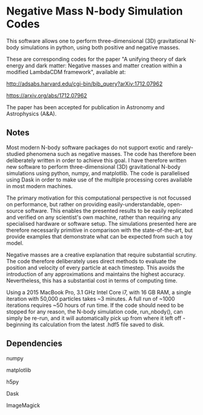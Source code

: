 Negative Mass N-body Simulation Codes
=====================================

This software allows one to perform three-dimensional (3D) gravitational N-body simulations in python, using both positive and negative masses.

These are corresponding codes for the paper "A unifying theory of dark energy and dark matter: Negative masses and matter creation within a modified LambdaCDM framework", available at:

http://adsabs.harvard.edu/cgi-bin/bib_query?arXiv:1712.07962

https://arxiv.org/abs/1712.07962

The paper has been accepted for publication in Astronomy and Astrophysics (A&A).

Notes
-----

Most modern N-body software packages do not support exotic and rarely-studied phenomena such as negative masses. The code has therefore been deliberately written in order to achieve this goal. I have therefore written new software to perform three-dimensional (3D) gravitational N-body simulations using python, numpy, and matplotlib. The code is parallelised using Dask in order to make use of the multiple processing cores available in most modern machines. 

The primary motivation for this computational perspective is not focussed on performance, but rather on providing easily-understandable, open-source software. This enables the presented results to be easily replicated and verified on any scientist's own machine, rather than requiring any specialised hardware or software setup. The simulations presented here are therefore necessarily primitive in comparison with the state-of-the-art, but provide examples that demonstrate what can be expected from such a toy model. 

Negative masses are a creative explanation that require substantial scrutiny. The code therefore deliberately uses direct methods to evaluate the position and velocity of every particle at each timestep. This avoids the introduction of any approximations and maintains the highest accuracy. Nevertheless, this has a substantial cost in terms of computing time. 

Using a 2015 MacBook Pro, 3.1 GHz Intel Core i7, with 16 GB RAM, a single iteration with 50,000 particles takes ~3 minutes. A full run of ~1000 iterations requires ~50 hours of run time. If the code should need to be stopped for any reason, the N-body simulation code, run_nbody(), can simply be re-run, and it will automatically pick up from where it left off - beginning its calculation from the latest .hdf5 file saved to disk.

Dependencies
------------

numpy

matplotlib

h5py

Dask

ImageMagick
